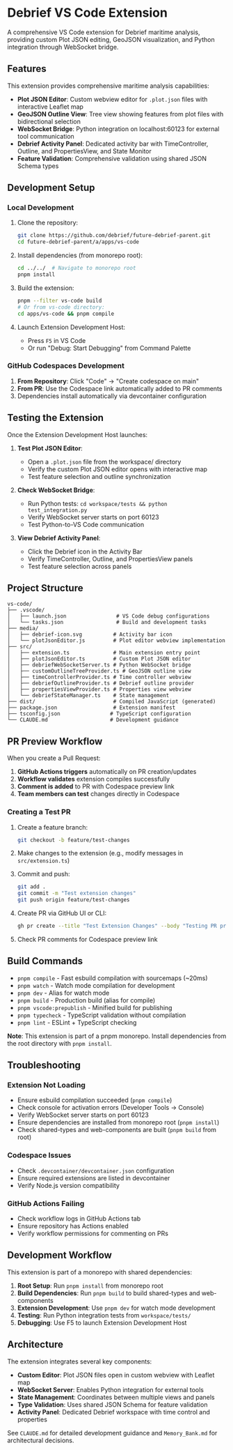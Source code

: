 # Debrief VS Code Extension

A comprehensive VS Code extension for Debrief maritime analysis, providing custom Plot JSON editing, GeoJSON visualization, and Python integration through WebSocket bridge.

## Features

This extension provides comprehensive maritime analysis capabilities:

- **Plot JSON Editor**: Custom webview editor for `.plot.json` files with interactive Leaflet map
- **GeoJSON Outline View**: Tree view showing features from plot files with bidirectional selection
- **WebSocket Bridge**: Python integration on localhost:60123 for external tool communication
- **Debrief Activity Panel**: Dedicated activity bar with TimeController, Outline, and PropertiesView, and State Monitor
- **Feature Validation**: Comprehensive validation using shared JSON Schema types

## Development Setup

### Local Development

1. Clone the repository:
   ```bash
   git clone https://github.com/debrief/future-debrief-parent.git
   cd future-debrief-parent/a/apps/vs-code
   ```

2. Install dependencies (from monorepo root):
   ```bash
   cd ../../  # Navigate to monorepo root
   pnpm install
   ```

3. Build the extension:
   ```bash
   pnpm --filter vs-code build
   # Or from vs-code directory:
   cd apps/vs-code && pnpm compile
   ```

4. Launch Extension Development Host:
   - Press `F5` in VS Code
   - Or run "Debug: Start Debugging" from Command Palette

### GitHub Codespaces Development

1. **From Repository**: Click "Code" → "Create codespace on main"
2. **From PR**: Use the Codespace link automatically added to PR comments
3. Dependencies install automatically via devcontainer configuration

## Testing the Extension

Once the Extension Development Host launches:

1. **Test Plot JSON Editor**:
   - Open a `.plot.json` file from the workspace/ directory
   - Verify the custom Plot JSON editor opens with interactive map
   - Test feature selection and outline synchronization

2. **Check WebSocket Bridge**:
   - Run Python tests: `cd workspace/tests && python test_integration.py`
   - Verify WebSocket server starts on port 60123
   - Test Python-to-VS Code communication

3. **View Debrief Activity Panel**:
   - Click the Debrief icon in the Activity Bar
   - Verify TimeController, Outline, and PropertiesView panels
   - Test feature selection across panels

## Project Structure

```
vs-code/
├── .vscode/
│   ├── launch.json                # VS Code debug configurations
│   └── tasks.json                 # Build and development tasks
├── media/
│   ├── debrief-icon.svg          # Activity bar icon
│   └── plotJsonEditor.js         # Plot editor webview implementation
├── src/
│   ├── extension.ts              # Main extension entry point
│   ├── plotJsonEditor.ts         # Custom Plot JSON editor
│   ├── debriefWebSocketServer.ts # Python WebSocket bridge
│   ├── customOutlineTreeProvider.ts # GeoJSON outline view
│   ├── timeControllerProvider.ts # Time controller webview
│   ├── debriefOutlineProvider.ts # Debrief outline provider
│   ├── propertiesViewProvider.ts # Properties view webview
│   └── debriefStateManager.ts    # State management
├── dist/                         # Compiled JavaScript (generated)
├── package.json                  # Extension manifest
├── tsconfig.json                # TypeScript configuration
└── CLAUDE.md                    # Development guidance
```

## PR Preview Workflow

When you create a Pull Request:

1. **GitHub Actions triggers** automatically on PR creation/updates
2. **Workflow validates** extension compiles successfully  
3. **Comment is added** to PR with Codespace preview link
4. **Team members can test** changes directly in Codespace

### Creating a Test PR

1. Create a feature branch:
   ```bash
   git checkout -b feature/test-changes
   ```

2. Make changes to the extension (e.g., modify messages in `src/extension.ts`)

3. Commit and push:
   ```bash
   git add .
   git commit -m "Test extension changes"
   git push origin feature/test-changes
   ```

4. Create PR via GitHub UI or CLI:
   ```bash
   gh pr create --title "Test Extension Changes" --body "Testing PR preview workflow"
   ```

5. Check PR comments for Codespace preview link

## Build Commands

- `pnpm compile` - Fast esbuild compilation with sourcemaps (~20ms)
- `pnpm watch` - Watch mode compilation for development  
- `pnpm dev` - Alias for watch mode
- `pnpm build` - Production build (alias for compile)
- `pnpm vscode:prepublish` - Minified build for publishing
- `pnpm typecheck` - TypeScript validation without compilation
- `pnpm lint` - ESLint + TypeScript checking

**Note**: This extension is part of a pnpm monorepo. Install dependencies from the root directory with `pnpm install`.

## Troubleshooting

### Extension Not Loading
- Ensure esbuild compilation succeeded (`pnpm compile`)
- Check console for activation errors (Developer Tools → Console)
- Verify WebSocket server starts on port 60123
- Ensure dependencies are installed from monorepo root (`pnpm install`)
- Check shared-types and web-components are built (`pnpm build` from root)

### Codespace Issues
- Check `.devcontainer/devcontainer.json` configuration
- Ensure required extensions are listed in devcontainer
- Verify Node.js version compatibility

### GitHub Actions Failing
- Check workflow logs in GitHub Actions tab
- Ensure repository has Actions enabled
- Verify workflow permissions for commenting on PRs

## Development Workflow

This extension is part of a monorepo with shared dependencies:

1. **Root Setup**: Run `pnpm install` from monorepo root
2. **Build Dependencies**: Run `pnpm build` to build shared-types and web-components
3. **Extension Development**: Use `pnpm dev` for watch mode development
4. **Testing**: Run Python integration tests from `workspace/tests/`
5. **Debugging**: Use F5 to launch Extension Development Host

## Architecture

The extension integrates several key components:

- **Custom Editor**: Plot JSON files open in custom webview with Leaflet map
- **WebSocket Server**: Enables Python integration for external tools
- **State Management**: Coordinates between multiple views and panels
- **Type Validation**: Uses shared JSON Schema for feature validation
- **Activity Panel**: Dedicated Debrief workspace with time control and properties

See `CLAUDE.md` for detailed development guidance and `Memory_Bank.md` for architectural decisions.

